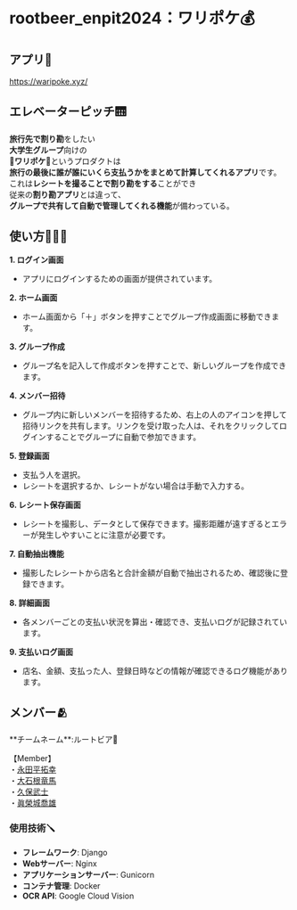# rootbeer_enpit2024：ワリポケ💰
## アプリ🔗
https://waripoke.xyz/

## エレベーターピッチ🛗
**旅行先で割り勘**をしたい<br>
**大学生グループ**向けの<br>
👛**ワリポケ**👛というプロダクトは<br>
**旅行の最後に誰が誰にいくら支払うかをまとめて計算してくれるアプリ**です。<br>
これは**レシートを撮ることで割り勘をする**ことができ<br>
従来の**割り勘アプリ**とは違って、<br>
**グループで共有して自動で管理してくれる機能**が備わっている。

## 使い方👨🏻‍💻
**1. ログイン画面**
   - アプリにログインするための画面が提供されています。

**2. ホーム画面**
   - ホーム画面から「＋」ボタンを押すことでグループ作成画面に移動できます。

**3. グループ作成**
   - グループ名を記入して作成ボタンを押すことで、新しいグループを作成できます。

**4. メンバー招待**
   - グループ内に新しいメンバーを招待するため、右上の人のアイコンを押して招待リンクを共有します。リンクを受け取った人は、それをクリックしてログインすることでグループに自動で参加できます。

**5. 登録画面**
   - 支払う人を選択。
   - レシートを選択するか、レシートがない場合は手動で入力する。

**6. レシート保存画面**
   - レシートを撮影し、データとして保存できます。撮影距離が遠すぎるとエラーが発生しやすいことに注意が必要です。

**7. 自動抽出機能**
   - 撮影したレシートから店名と合計金額が自動で抽出されるため、確認後に登録できます。

**8. 詳細画面**
   - 各メンバーごとの支払い状況を算出・確認でき、支払いログが記録されています。

**9. 支払いログ画面**
   - 店名、金額、支払った人、登録日時などの情報が確認できるログ機能があります。

## メンバー🫂
<p>**チームネーム**:ルートビア🍺</p>
【Member】<br>
  ・<a href = "https://github.com/nagatahiro">永田平拓幸</a><br>
  ・<a href = "https://github.com/smryouma">大石根竜馬</a><br>
  ・<a href = "https://github.com/takeshi0033">久保武士</a><br>
  ・<a href = "https://github.com/maeshirotakao">眞榮城喬雄</a><br>
  
### 使用技術🪛
- **フレームワーク**: Django  
- **Webサーバー**: Nginx  
- **アプリケーションサーバー**: Gunicorn  
- **コンテナ管理**: Docker  
- **OCR API**: Google Cloud Vision  

